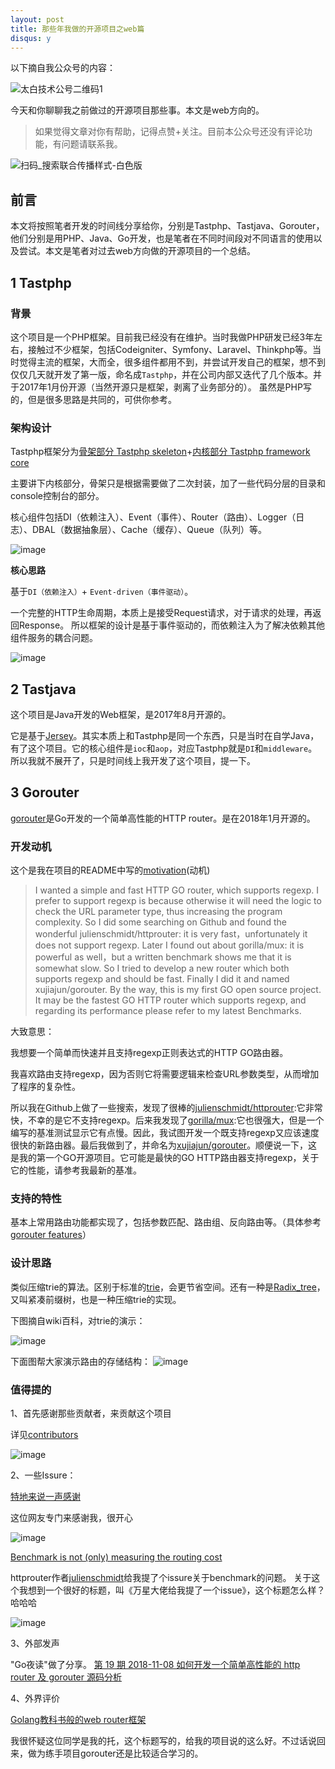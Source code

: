 ```yaml
---
layout: post
title: 那些年我做的开源项目之web篇
disqus: y
---
```


以下摘自我公众号的内容：

![太白技术公号二维码1](https://user-images.githubusercontent.com/6065007/156370971-8d63683f-112b-4481-8434-3395f657833e.jpg)

 
今天和你聊聊我之前做过的开源项目那些事。本文是web方向的。

> 如果觉得文章对你有帮助，记得点赞+关注。目前本公众号还没有评论功能，有问题请联系我。

 
![扫码_搜索联合传播样式-白色版](https://user-images.githubusercontent.com/6065007/155329379-c127ea14-b015-4063-b874-7db76d490a10.png)

 

## 前言

本文将按照笔者开发的时间线分享给你，分别是Tastphp、Tastjava、Gorouter，他们分别是用PHP、Java、Go开发，也是笔者在不同时间段对不同语言的使用以及尝试。本文是笔者对过去web方向做的开源项目的一个总结。

## 1 Tastphp

### 背景

这个项目是一个PHP框架。目前我已经没有在维护。当时我做PHP研发已经3年左右，接触过不少框架，包括Codeigniter、Symfony、Laravel、Thinkphp等。当时觉得主流的框架，大而全，很多组件都用不到，并尝试开发自己的框架，想不到仅仅几天就开发了第一版，命名成`Tastphp`，并在公司内部又迭代了几个版本。并于2017年1月份开源（当然开源只是框架，剥离了业务部分的）。
虽然是PHP写的，但是很多思路是共同的，可供你参考。

### 架构设计

Tastphp框架分为[骨架部分 Tastphp skeleton](https://github.com/tastphp/tastphp "Tastphp skeleton")+[内核部分 Tastphp framework core](https://github.com/tastphp/framework "TastPHP framework core")
 
主要讲下内核部分，骨架只是根据需要做了二次封装，加了一些代码分层的目录和console控制台的部分。

核心组件包括DI（依赖注入）、Event（事件）、Router（路由）、Logger（日志）、DBAL（数据抽象层）、Cache（缓存）、Queue（队列）等。

![image](https://user-images.githubusercontent.com/6065007/155329589-572e0e4f-856f-4129-bb6a-727f0cb074f2.png)


**核心思路**

基于`DI（依赖注入）`+ `Event-driven（事件驱动）`。

一个完整的HTTP生命周期，本质上是接受Request请求，对于请求的处理，再返回Response。
所以框架的设计是基于事件驱动的，而依赖注入为了解决依赖其他组件服务的耦合问题。

![image](https://user-images.githubusercontent.com/6065007/155329632-f700af00-d2ed-427e-80f6-c6c134cd5daa.png)


## 2 Tastjava

这个项目是Java开发的Web框架，是2017年8月开源的。

它是基于[Jersey](https://eclipse-ee4j.github.io/jersey/ "Jersey")。其实本质上和Tastphp是同一个东西，只是当时在自学Java，有了这个项目。它的核心组件是`ioc`和`aop`，对应Tastphp就是`DI`和`middleware`。所以我就不展开了，只是时间线上我开发了这个项目，提一下。


## 3 Gorouter

[gorouter](https://github.com/xujiajun/gorouter "Gorouter")是Go开发的一个简单高性能的HTTP router。是在2018年1月开源的。

### 开发动机

这个是我在项目的README中写的[motivation](https://github.com/xujiajun/gorouter#motivation)(动机)
> I wanted a simple and fast HTTP GO router, which supports regexp. I prefer to support regexp is because otherwise it will need the logic to check the URL parameter type, thus increasing the program complexity. So I did some searching on Github and found the wonderful julienschmidt/httprouter: it is very fast，unfortunately it does not support regexp. Later I found out about gorilla/mux: it is powerful as well，but a written benchmark shows me that it is somewhat slow. So I tried to develop a new router which both supports regexp and should be fast. Finally I did it and named xujiajun/gorouter. By the way, this is my first GO open source project. It may be the fastest GO HTTP router which supports regexp, and regarding its performance please refer to my latest Benchmarks.

大致意思：

我想要一个简单而快速并且支持regexp正则表达式的HTTP GO路由器。

我喜欢路由支持regexp，因为否则它将需要逻辑来检查URL参数类型，从而增加了程序的复杂性。

所以我在Github上做了一些搜索，发现了很棒的[julienschmidt/httprouter](https://github.com/julienschmidt/httprouter "julienschmidt/httprouter"):它非常快，不幸的是它不支持regexp。后来我发现了[gorilla/mux](https://github.com/gorilla/mux "mux"):它也很强大，但是一个编写的基准测试显示它有点慢。因此，我试图开发一个既支持regexp又应该速度很快的新路由器。最后我做到了，并命名为[xujiajun/gorouter](https://github.com/xujiajun/gorouter "xujiajun/gorouter")。顺便说一下，这是我的第一个GO开源项目。它可能是最快的GO HTTP路由器支持regexp，关于它的性能，请参考我最新的基准。

### 支持的特性

基本上常用路由功能都实现了，包括参数匹配、路由组、反向路由等。（具体参考[gorouter features](https://github.com/xujiajun/gorouter#features)）

### 设计思路



类似压缩trie的算法。区别于标准的[trie](https://en.wikipedia.org/wiki/Trie "Trie")，会更节省空间。​还有一种是[Radix_tree](https://en.wikipedia.org/wiki/Radix_tree "Radix_tree")，又叫紧凑前缀树，也是一种压缩trie的实现。

下图摘自wiki百科，对trie的演示：

![image](https://user-images.githubusercontent.com/6065007/155329753-7d652405-03e5-4e4f-9c34-72f3134832c5.png)



下面图帮大家演示路由的存储结构：
![image](https://user-images.githubusercontent.com/6065007/155329716-69f3fa4c-5ee9-49fe-b139-7a070aea121e.png)


### 值得提的

1、首先感谢那些贡献者，来贡献这个项目

详见[contributors](https://github.com/xujiajun/gorouter/graphs/contributors)

![image](https://user-images.githubusercontent.com/6065007/155329810-2f98a7f2-255f-43f4-bf4c-edf658cfabdd.png)

 
2、一些Issure：

[特地来说一声感谢](https://github.com/xujiajun/gorouter/issues/55 "特地来说一声感谢")

这位网友专门来感谢我，很开心

![image](https://user-images.githubusercontent.com/6065007/155329839-531c80ec-90ee-4884-a531-eab5ecb92323.png)


[Benchmark is not (only) measuring the routing cost](https://github.com/xujiajun/gorouter/issues/24 "Benchmark is not (only) measuring the routing cost") 

httprouter作者[julienschmidt](https://github.com/julienschmidt)给我提了个issure关于benchmark的问题。
关于这个我想到一个很好的标题，叫《万星大佬给我提了一个issue》，这个标题怎么样？哈哈哈

![image](https://user-images.githubusercontent.com/6065007/155329874-6508aaa2-1a35-41df-a593-4702454c1e14.png)

3、外部发声

"Go夜读"做了分享。
[第 19 期 2018-11-08 如何开发一个简单高性能的 http router 及 gorouter 源码分析](https://talkgo.org/t/topic/38 "第 19 期 2018-11-08 如何开发一个简单高性能的 http router 及 gorouter 源码分析")
 

4、外界评价

[Golang教科书般的web router框架](https://cloud.tencent.com/developer/news/342586 "Golang教科书般的web router框架")

我很怀疑这位同学是我的托，这个标题写的，给我的项目说的这么好。不过话说回来，做为练手项目gorouter还是比较适合学习的。
